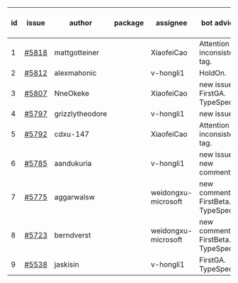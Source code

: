 | id | issue | author | package | assignee | bot advice | created date of issue | target release date | date from target |
| ------ | ------ | ------ | ------ | ------ | ------ | ------ | ------ | :-----: |
| 1 | [#5818](https://github.com/Azure/sdk-release-request/issues/5818) | mattgotteiner |  | XiaofeiCao | Attention to inconsistent tag. | 01-13 | 02-28 |  |
| 2 | [#5812](https://github.com/Azure/sdk-release-request/issues/5812) | alexmahonic |  | v-hongli1 | HoldOn. | 01-10 | 01-24 |  |
| 3 | [#5807](https://github.com/Azure/sdk-release-request/issues/5807) | NneOkeke |  | XiaofeiCao | new issue. FirstGA. TypeSpec. | 01-09 | 01-24 |  |
| 4 | [#5797](https://github.com/Azure/sdk-release-request/issues/5797) | grizzlytheodore |  | v-hongli1 | new issue. | 01-06 | 01-24 |  |
| 5 | [#5792](https://github.com/Azure/sdk-release-request/issues/5792) | cdxu-147 |  | XiaofeiCao | Attention to inconsistent tag. | 12-26 | 01-24 |  |
| 6 | [#5785](https://github.com/Azure/sdk-release-request/issues/5785) | aandukuria |  | v-hongli1 | new issue. new comment. | 12-16 | 01-23 |  |
| 7 | [#5775](https://github.com/Azure/sdk-release-request/issues/5775) | aggarwalsw |  | weidongxu-microsoft | new comment. FirstBeta. TypeSpec. | 12-11 | 01-24 |  |
| 8 | [#5723](https://github.com/Azure/sdk-release-request/issues/5723) | berndverst |  | weidongxu-microsoft | new comment. FirstBeta. TypeSpec. | 11-15 | 02-21 |  |
| 9 | [#5538](https://github.com/Azure/sdk-release-request/issues/5538) | jaskisin |  | v-hongli1 | FirstGA. TypeSpec. | 09-27 | 01-24 |  |
